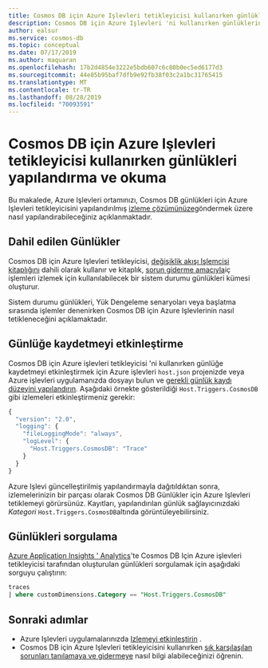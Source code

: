 ```yaml
---
title: Cosmos DB için Azure Işlevleri tetikleyicisi kullanırken günlükleri yapılandırma ve okuma
description: Cosmos DB için Azure Işlevleri 'ni kullanırken günlüklerin Azure Işlevleri günlüğe kaydetme işlem hattında nasıl açığa alınacağını öğrenin
author: ealsur
ms.service: cosmos-db
ms.topic: conceptual
ms.date: 07/17/2019
ms.author: maquaran
ms.openlocfilehash: 17b2d4854e3222e5bdb607c6c80b0ec5ed6177d3
ms.sourcegitcommit: 44e85b95baf7dfb9e92fb38f03c2a1bc31765415
ms.translationtype: MT
ms.contentlocale: tr-TR
ms.lasthandoff: 08/28/2019
ms.locfileid: "70093591"
---
```

# <a name="how-to-configure-and-read-the-logs-when-using-azure-functions-trigger-for-cosmos-db"></a>Cosmos DB için Azure Işlevleri tetikleyicisi kullanırken günlükleri yapılandırma ve okuma

Bu makalede, Azure Işlevleri ortamınızı, Cosmos DB günlükleri için Azure Işlevleri tetikleyicisini yapılandırılmış [izleme çözümünüze](../azure-functions/functions-monitoring.md)göndermek üzere nasıl yapılandırabileceğiniz açıklanmaktadır.

## <a name="included-logs"></a>Dahil edilen Günlükler

Cosmos DB için Azure Işlevleri tetikleyicisi, [değişiklik akışı Işlemcisi kitaplığını](./change-feed-processor.md) dahili olarak kullanır ve kitaplık, [sorun giderme amacıyla](./troubleshoot-changefeed-functions.md)iç işlemleri izlemek için kullanılabilecek bir sistem durumu günlükleri kümesi oluşturur.

Sistem durumu günlükleri, Yük Dengeleme senaryoları veya başlatma sırasında işlemler denenirken Cosmos DB için Azure Işlevlerinin nasıl tetikleneceğini açıklamaktadır.

## <a name="enabling-logging"></a>Günlüğe kaydetmeyi etkinleştirme

Cosmos DB için Azure işlevleri tetikleyicisi 'ni kullanırken günlüğe kaydetmeyi etkinleştirmek için Azure işlevleri `host.json` projenizde veya Azure işlevleri uygulamanızda dosyayı bulun ve [gerekli günlük kaydı düzeyini yapılandırın](../azure-functions/functions-monitoring.md#log-configuration-in-hostjson). Aşağıdaki örnekte gösterildiği `Host.Triggers.CosmosDB` gibi izlemeleri etkinleştirmeniz gerekir:

```js
{
  "version": "2.0",
  "logging": {
    "fileLoggingMode": "always",
    "logLevel": {
      "Host.Triggers.CosmosDB": "Trace"
    }
  }
}
```

Azure Işlevi güncelleştirilmiş yapılandırmayla dağıtıldıktan sonra, izlemelerinizin bir parçası olarak Cosmos DB Günlükler için Azure Işlevleri tetiklemeyi görürsünüz. Kayıtları, yapılandırılan günlük sağlayıcınızdaki *Kategori* `Host.Triggers.CosmosDB`altında görüntüleyebilirsiniz.

## <a name="query-the-logs"></a>Günlükleri sorgulama

[Azure Application Insights ' Analytics](../azure-monitor/app/analytics.md)'te Cosmos DB Için Azure işlevleri tetikleyicisi tarafından oluşturulan günlükleri sorgulamak için aşağıdaki sorguyu çalıştırın:

```sql
traces
| where customDimensions.Category == "Host.Triggers.CosmosDB"
```

## <a name="next-steps"></a>Sonraki adımlar

* Azure Işlevleri uygulamalarınızda [Izlemeyi etkinleştirin](../azure-functions/functions-monitoring.md) .
* Cosmos DB için Azure Işlevleri tetikleyicisini kullanırken [sık karşılaşılan sorunları tanılamaya ve gidermeye](./troubleshoot-changefeed-functions.md) nasıl bilgi alabileceğinizi öğrenin.